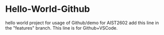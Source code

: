 # Hello-World-Github
hello world project for usage of Github/demo for AIST2602
add this line in the "features" branch.
This line is for Github+VSCode.